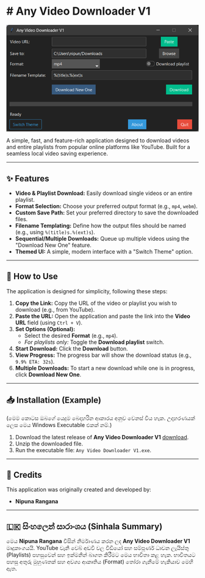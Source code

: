  <h1># Any Video Downloader V1</h1>
 <p>
      <img src="https://github.com/nipuna317/Any-Video-Downloader/blob/main/Screenshot%202025-10-16%20160109.png" alt="App Screenshot" style="max-width: 100%; height: auto; display: block; margin: 15px 0;">



<p>
        A simple, fast, and feature-rich application designed to download videos and entire playlists from popular online platforms like YouTube. Built for a seamless local video saving experience.
    </p>

<hr>

<h2>✨ Features</h2>
    <ul>
        <li><strong>Video &amp; Playlist Download:</strong> Easily download single videos or an entire playlist.</li>
        <li><strong>Format Selection:</strong> Choose your preferred output format (e.g., <code>mp4</code>, <code>webm</code>).</li>
        <li><strong>Custom Save Path:</strong> Set your preferred directory to save the downloaded files.</li>
        <li><strong>Filename Templating:</strong> Define how the output files should be named (e.g., using <code>%(title)s.%(ext)s</code>).</li>
        <li><strong>Sequential/Multiple Downloads:</strong> Queue up multiple videos using the "Download New One" feature.</li>
        <li><strong>Themed UI:</strong> A simple, modern interface with a "Switch Theme" option.</li>
    </ul>

<hr>

 <h2>🚀 How to Use</h2>
    <p>The application is designed for simplicity, following these steps:</p>
    <ol>
        <li><strong>Copy the Link:</strong> Copy the URL of the video or playlist you wish to download (e.g., from YouTube).</li>
        <li><strong>Paste the URL:</strong> Open the application and paste the link into the <strong>Video URL</strong> field (using <code>Ctrl + V</code>).</li>
        <li><strong>Set Options (Optional):</strong>
            <ul>
                <li>Select the desired <strong>Format</strong> (e.g., <code>mp4</code>).</li>
                <li><em>For playlists only:</em> Toggle the <strong>Download playlist</strong> switch.</li>
            </ul>
        </li>
        <li><strong>Start Download:</strong> Click the <strong>Download</strong> button.</li>
        <li><strong>View Progress:</strong> The progress bar will show the download status (e.g., <code>9.9% ETA: 32s</code>).</li>
        <li><strong>Multiple Downloads:</strong> To start a new download while one is in progress, click <strong>Download New One</strong>.</li>
    </ol>

<hr>

<h2>📥 Installation (Example)</h2>

 <p class="note">
     (මෙම කොටස ඔබගේ යෙදුම බෙදාහරින ආකාරය අනුව වෙනස් විය හැක. උදාහරණයක් ලෙස මෙය Windows Executable එකක් නම්.)
    </p>

 <ol>
        <li>Download the latest release of <strong>Any Video Downloader V1</strong> 
         <a href="https://mega.nz/file/v4w3wJSD#M50D1pClWMyBQjV2XusDXrhUMMpJqRkRgMD8PlUaSv4">download</a>.</li>
        <li>Unzip the downloaded file.</li>
        <li>Run the executable file: <code>Any Video Downloader V1.exe</code>.</li>
    </ol>

 <hr>

 <h2>🤝 Credits</h2>

<p>This application was originally created and developed by:</p>
    <ul>
        <li><strong>Nipuna Rangana</strong></li>
    </ul>

 <hr>

<h2>🇱🇰 සිංහලෙන් සාරාංශය (Sinhala Summary)</h2>

<p>
        මෙය <strong>Nipuna Rangana</strong> විසින් නිර්මාණය කරන ලද <strong>Any Video Downloader V1</strong> මෘදුකාංගයයි. YouTube වැනි වෙබ් අඩවි වල වීඩියෝ සහ සම්පූර්ණ ධාවන ලැයිස්තු (Playlists) පහසුවෙන් සහ ඉක්මනින් බාගත කිරීමට මෙය භාවිතා කළ හැක. භාවිතයට පහසු අතුරු මුහුණතක් සහ අවශ්‍ය ආකෘතිය (Format) තෝරා ගැනීමේ හැකියාව මෙහි ඇත.
    </p>

